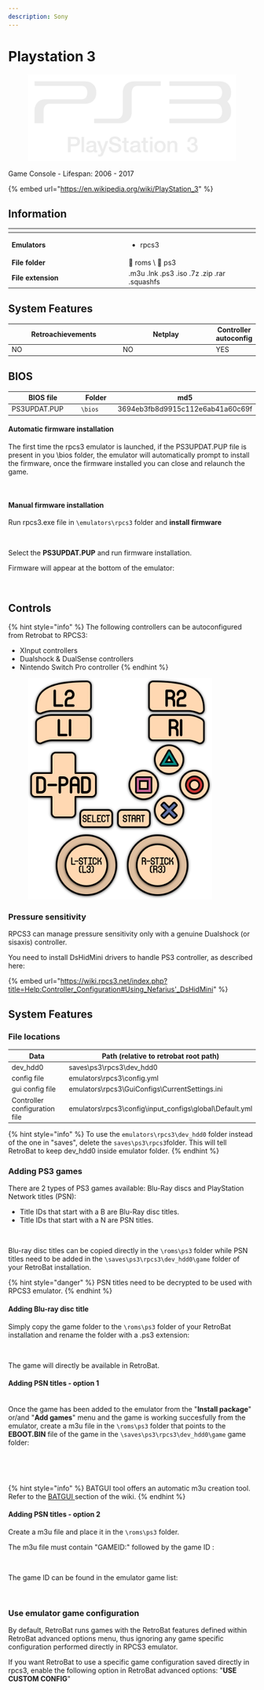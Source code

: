 ```yaml
---
description: Sony
---
```


# Playstation 3

<div align="left"><figure><picture><source srcset="https://raw.githubusercontent.com/fabricecaruso/es-theme-carbon/91d85c7849cc550b0cac4e75cb8e0923d3b61b5e/art/logos/ps3-w.svg" media="(prefers-color-scheme: dark)"><img src="https://raw.githubusercontent.com/fabricecaruso/es-theme-carbon/5149a33eed46b2af638b06119397d4023b75131f/art/logos/ps3.svg" alt=""></picture><figcaption></figcaption></figure></div>

Game Console - Lifespan: 2006 - 2017

{% embed url="https://en.wikipedia.org/wiki/PlayStation_3" %}

## Information

<table data-header-hidden><thead><tr><th width="224"></th><th></th></tr></thead><tbody><tr><td><strong>Emulators</strong></td><td><ul><li>rpcs3</li></ul></td></tr><tr><td><strong>File folder</strong></td><td><span data-gb-custom-inline data-tag="emoji" data-code="1f4c2">📂</span> roms \ <span data-gb-custom-inline data-tag="emoji" data-code="1f4c2">📂</span> ps3</td></tr><tr><td><strong>File extension</strong></td><td>.m3u .lnk .ps3 .iso .7z .zip .rar .squashfs</td></tr></tbody></table>

## System Features

<table><thead><tr><th width="256">Retroachievements</th><th width="243">Netplay</th><th>Controller autoconfig</th></tr></thead><tbody><tr><td>NO</td><td>NO</td><td>YES</td></tr></tbody></table>

## BIOS

<table><thead><tr><th width="187">BIOS file</th><th width="109">Folder</th><th>md5</th></tr></thead><tbody><tr><td>PS3UPDAT.PUP</td><td><code>\bios</code></td><td>3694eb3fb8d9915c112e6ab41a60c69f</td></tr></tbody></table>

#### Automatic firmware installation

The first time the rpcs3 emulator is launched, if the PS3UPDAT.PUP file is present in you \bios folder, the emulator will automatically prompt to install the firmware, once the firmware installed you can close and relaunch the game.

<div align="left"><figure><img src="https://i.imgur.com/1ovzizA.png" alt=""><figcaption></figcaption></figure></div>

#### Manual firmware installation

Run rpcs3.exe file in `\emulators\rpcs3` folder and **install firmware**

<div align="left"><figure><img src="https://i.imgur.com/18HE0DC.png" alt=""><figcaption></figcaption></figure></div>

Select the **PS3UPDAT.PUP** and run firmware installation.

Firmware will appear at the bottom of the emulator:

<div align="left"><figure><img src="https://i.imgur.com/JFjxamH.png" alt=""><figcaption></figcaption></figure></div>

## Controls

{% hint style="info" %}
The following controllers can be autoconfigured from Retrobat to RPCS3:

* XInput controllers
* Dualshock & DualSense controllers
* Nintendo Switch Pro controller
{% endhint %}

<div align="left"><figure><img src="https://github.com/RetroBat-Official/retrobat-tattoos/blob/main/default/psx.png?raw=true" alt="" width="375"><figcaption></figcaption></figure></div>

### Pressure sensitivity

RPCS3 can manage pressure sensitivity only with a genuine Dualshock (or sisaxis) controller.

You need to install DsHidMini drivers to handle PS3 controller, as described here:

{% embed url="https://wiki.rpcs3.net/index.php?title=Help:Controller_Configuration#Using_Nefarius'_DsHidMini" %}

## System Features

### File locations

<table><thead><tr><th width="254">Data</th><th>Path (relative to retrobat root path)</th></tr></thead><tbody><tr><td>dev_hdd0</td><td>saves\ps3\rpcs3\dev_hdd0</td></tr><tr><td>config file</td><td>emulators\rpcs3\config.yml</td></tr><tr><td>gui config file</td><td>emulators\rpcs3\GuiConfigs\CurrentSettings.ini</td></tr><tr><td>Controller configuration file</td><td>emulators\rpcs3\config\input_configs\global\Default.yml</td></tr></tbody></table>

{% hint style="info" %}
To use the `emulators\rpcs3\dev_hdd0` folder instead of the one in "saves", delete the `saves\ps3\rpcs3`folder. This will tell RetroBat to keep dev\_hdd0 inside emulator folder.
{% endhint %}

### Adding PS3 games

There are 2 types of PS3 games available: Blu-Ray discs and PlayStation Network titles (PSN):

* Title IDs that start with a B are Blu-Ray disc titles.
* Title IDs that start with a N are PSN titles.

<div align="left"><figure><img src="https://i.imgur.com/EsmEoB4.png" alt=""><figcaption></figcaption></figure></div>

Blu-ray disc titles can be copied directly in the  `\roms\ps3` folder while PSN titles need to be added in the `\saves\ps3\rpcs3\dev_hdd0\game` folder of your RetroBat installation.

{% hint style="danger" %}
PSN titles need to be decrypted to be used with RPCS3 emulator.
{% endhint %}

#### Adding Blu-ray disc title

Simply copy the game folder to the `\roms\ps3` folder of your RetroBat installation and rename the folder with a .ps3 extension:

<div align="left"><figure><img src="https://i.imgur.com/E98BUs9.png" alt=""><figcaption></figcaption></figure></div>

The game will directly be available in RetroBat.

#### Adding PSN titles - option 1

\
Once the game has been added to the emulator from the "**Install package**" or/and "**Add games**" menu and the game is working succesfully from the emulator, create a m3u file in the `\roms\ps3` folder that points to the **EBOOT.BIN** file of the game in the `\saves\ps3\rpcs3\dev_hdd0\game` game folder:



<div align="left"><figure><img src="https://i.imgur.com/qV3GMuC.png" alt=""><figcaption></figcaption></figure></div>

<div align="left"><figure><img src="https://i.imgur.com/LmL6NUh.png" alt=""><figcaption></figcaption></figure></div>

{% hint style="info" %}
BATGUI tool offers an automatic m3u creation tool. Refer to the [BATGUI ](../../../../advanced-features/batgui.md)section of the wiki.
{% endhint %}

#### Adding PSN titles - option 2

Create a m3u file and place it in the `\roms\ps3` folder.

The m3u file must contain "GAMEID:" followed by the game ID :

<div align="left"><figure><img src="https://i.imgur.com/DanYmrt.png" alt=""><figcaption></figcaption></figure></div>

The game ID can be found in the emulator game list:

<div align="left"><figure><img src="https://i.imgur.com/2dAJlIN.png" alt=""><figcaption></figcaption></figure></div>

### Use emulator game configuration

By default, RetroBat runs games with the RetroBat features defined within RetroBat advanced options menu, thus ignoring any game specific configuration performed directly in RPCS3 emulator.

If you want RetroBat to use a specific game configuration saved directly in rpcs3, enable the following option in RetroBat advanced options: "**USE CUSTOM CONFIG**"

<div align="left"><figure><img src="https://i.imgur.com/8PSzWko.png" alt=""><figcaption></figcaption></figure></div>
